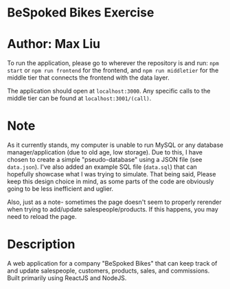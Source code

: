 # BeSpoked Bikes Exercise
# Author: Max Liu

To run the application, please go to wherever the repository is and run:
`npm start` or `npm run frontend` for the frontend, and `npm run middletier` for the middle tier that connects the frontend with the data layer.

The application should open at `localhost:3000`. Any specific calls to the middle tier can be found at `localhost:3001/(call)`.

# Note
As it currently stands, my computer is unable to run MySQL or any database manager/application (due to old age, low storage). Due to this, I have chosen to create a simple "pseudo-database" using a JSON file (see `data.json`). I've also added an example SQL file (`data.sql`) that can hopefully showcase what I was trying to simulate. That being said, Please keep this design choice in mind, as some parts of the code are obviously going to be less inefficient and uglier.

Also, just as a note- sometimes the page doesn't seem to properly rerender when trying to add/update salespeople/products. If this happens, you may need to reload the page.

# Description
A web application for a company "BeSpoked Bikes" that can keep track of and update salespeople, customers, products, sales, and commissions. Built primarily using ReactJS and NodeJS.